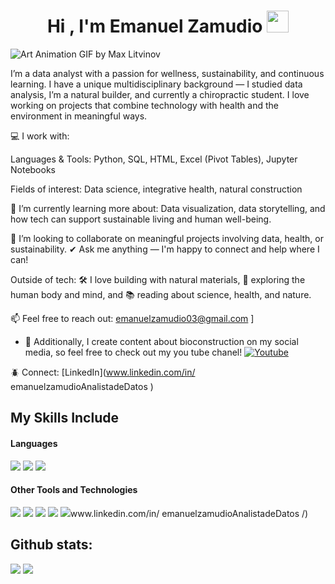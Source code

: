 <h1 align="center"><b>Hi , I'm Emanuel Zamudio </b><img src="https://media.giphy.com/media/hvRJCLFzcasrR4ia7z/giphy.gif" width="35"></h1>



![Art Animation GIF by Max Litvinov](https://github.com/user-attachments/assets/1f310ba8-fb3c-4946-9091-712ceb3d2dd0)

I’m a data analyst with a passion for wellness, sustainability, and continuous learning. I have a unique multidisciplinary background — I studied data analysis, I’m a natural builder, and currently a chiropractic student. I love working on projects that combine technology with health and the environment in meaningful ways.

💻 I work with:

Languages & Tools: Python, SQL, HTML, Excel (Pivot Tables), Jupyter Notebooks

Fields of interest: Data science, integrative health, natural construction

🌱 I’m currently learning more about:
Data visualization, data storytelling, and how tech can support sustainable living and human well-being.

👯 I’m looking to collaborate on meaningful projects involving data, health, or sustainability.
✔ Ask me anything — I'm happy to connect and help where I can!

Outside of tech:
🛠 I love building with natural materials,
🧠 exploring the human body and mind, and
📚 reading about science, health, and nature.

📫 Feel free to reach out: emanuelzamudio03@gmail.com
]
- 👾 Additionally, I create content about bioconstruction on my social media, so feel free to check out my you tube chanel!
<a href="https://www.youtube.com/@Just_another-i8k
">
  <img src="https://img.shields.io/badge/YouTube-%23FF0000.svg?style=for-the-badge&logo=YouTube&logoColor=white" alt="Youtube">
</a>


🪲 Connect: [LinkedIn](www.linkedin.com/in/
emanuelzamudioAnalistadeDatos
)<br/>

## My Skills Include

<h4> Languages </h4>
<span> 
  <img src="https://img.shields.io/badge/HTML5-E34F26?style=for-the-badge&logo=html5&logoColor=white">
  <img src="https://img.shields.io/badge/JavaScript-F7DF1E?style=for-the-badge&logo=javascript&logoColor=black">
  <img src="https://img.shields.io/badge/python-3670A0?style=for-the-badge&logo=python&logoColor=ffdd54">

</span>


<h4> Other Tools and Technologies </h4>
<span>
  <img src="https://img.shields.io/badge/Git-F05032?style=for-the-badge&logo=git&logoColor=white">
  <img src="https://img.shields.io/badge/MySQL-00000F?style=for-the-badge&logo=mysql&logoColor=white">
  <img src="https://img.shields.io/badge/chatGPT-74aa9c?style=for-the-badge&logo=openai&logoColor=white">
  <img src="https://img.shields.io/badge/Tableau-74aa9c?style=for-the-badge&logo=Tableau&logoColor=white">
  <img src="https://img.shields.io/badge/Tor-7D4698?style=for-the-badge&logo=Tor-Browser&logoColor=white)
  
  [![LinkedIn](www.linkedin.com/in/
emanuelzamudioAnalistadeDatos
/)

<h2>Github stats:</h2> 

[![](https://github-readme-stats.vercel.app/api?username=EmanuelAnalyst&show_icons=true&theme=tokyonight&hide_border=true&locale=en)](https://github.com/valentinawerle)
[![](https://github-readme-streak-stats.herokuapp.com/?user=EmanuelAnalyst&theme=material-palenight)](https://github.com/valentinawerle)
</div>





